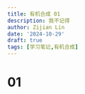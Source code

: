 ```yaml
---
title: 有机合成 01
description: 我不记得
author: Zijian Lin
date: '2024-10-29'
draft: true 
tags: [学习笔记,有机合成] 
---
```


# 01 

